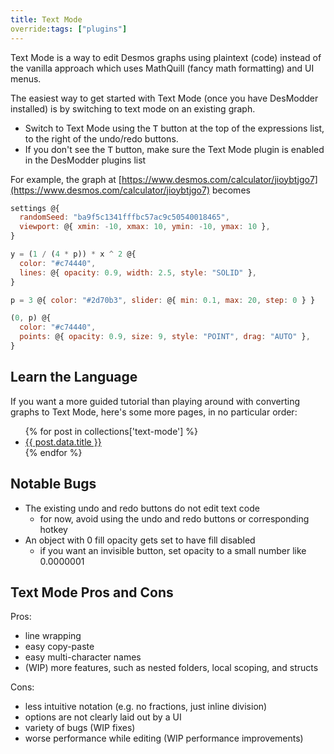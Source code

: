 ```yaml
---
title: Text Mode
override:tags: ["plugins"]
---
```


Text Mode is a way to edit Desmos graphs using plaintext (code) instead of the vanilla approach which uses MathQuill (fancy math formatting) and UI menus.

The easiest way to get started with Text Mode (once you have DesModder installed) is by switching to text mode on an existing graph.

- Switch to Text Mode using the <kbd>T</kbd> button at the top of the expressions list, to the right of the undo/redo buttons.
- If you don't see the <kbd>T</kbd> button, make sure the Text Mode plugin is enabled in the DesModder plugins list

For example, the graph at [https://www.desmos.com/calculator/jioybtjgo7](https://www.desmos.com/calculator/jioybtjgo7) becomes

```js
settings @{
  randomSeed: "ba9f5c1341fffbc57ac9c50540018465",
  viewport: @{ xmin: -10, xmax: 10, ymin: -10, ymax: 10 },
}

y = (1 / (4 * p)) * x ^ 2 @{
  color: "#c74440",
  lines: @{ opacity: 0.9, width: 2.5, style: "SOLID" },
}

p = 3 @{ color: "#2d70b3", slider: @{ min: 0.1, max: 20, step: 0 } }

(0, p) @{
  color: "#c74440",
  points: @{ opacity: 0.9, size: 9, style: "POINT", drag: "AUTO" },
}
```

## Learn the Language

If you want a more guided tutorial than playing around with converting graphs to Text Mode, here's some more pages, in no particular order:

<ul>
{% for post in collections['text-mode'] %}
<li><a href="{{ post.url }}">{{ post.data.title }}</a></li>
{% endfor %}
</ul>

## Notable Bugs

- The existing undo and redo buttons do not edit text code
  - for now, avoid using the undo and redo buttons or corresponding hotkey
- An object with 0 fill opacity gets set to have fill disabled
  - if you want an invisible button, set opacity to a small number like 0.0000001

## Text Mode Pros and Cons

Pros:

- line wrapping
- easy copy-paste
- easy multi-character names
- (WIP) more features, such as nested folders, local scoping, and structs

Cons:

- less intuitive notation (e.g. no fractions, just inline division)
- options are not clearly laid out by a UI
- variety of bugs (WIP fixes)
- worse performance while editing (WIP performance improvements)
